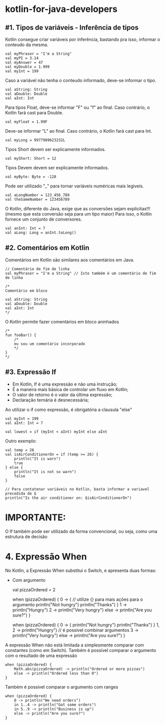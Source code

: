 # kotlin-for-java-developers

## #1. Tipos de variáveis - Inferência de tipos

Kotlin consegue criar variáveis por inferência, bastando pra isso, informar o conteudo da mesma.
    
    val myPhraser = "I'm a String"
    val myPI = 3.14
    val myAnswer = 47
    val myDouble = 1.999
    val myInt = 199

Caso a variável não tenha o conteudo informado, deve-se informar o tipo.

    val aString: String
    val aDouble: Double
    val aInt: Int

Para tipos Float, deve-se informar "F" ou "f" ao final. Caso contrário, o Kotlin fará cast para Double.
    
    val myFloat = 1.99F

Deve-se informar "L" ao final. Caso contrário, o Kotlin fará cast para Int.

    val myLong = 9977989623232L

Tipos Short devem ser explicamente informados.

    val myShort: Short = 12

Tipos Devem devem ser explicamente informados.

    val myByte: Byte = -128

Pode ser utilizado "_" para tornar variáveis numéricas mais legiveis.

    val aLongNumber = 123_456_789
    val theSameNumber = 123456789

O Kotlin, diferente do Java, exige que as conversões sejam explicitas!!! (mesmo que esta conversão seja para um tipo maior) Para isso, o Kotlin fornece um conjunto de conversores.

    val anInt: Int = 7
    val aLong: Long = anInt.toLong()


## #2. Comentários em Kotlin 

Comentários em Kotlin são similares aos comentários em Java.
        
    // Comentário de fim de linha
    val myPhraser = "I'm a String" // Isto também é um comentário de fim de linha

    /*
    Comentário em bloco
        
    val aString: String
    val aDouble: Double
    val aInt: Int
    */

O Kotlin permite fazer comentários em bloco aninhados

    /*
    fun fooBar() {
        /*
        eu sou um comentário incorporado
        */
    }
    */

## #3. Expressão If

- Em Kotlin, If é uma expressão e não uma instrução;
- É a maneira mais básica de controlar um fluxo em Kotlin;
- O valor de retorno é o valor da última expressão;
- Declaração ternária é desnecessária;

Ao utilizar o if como expressão, é obrigatória a clausula "else"

    val myInt = 199
    val aInt: Int = 7

    val lowest = if (myInt < aInt) myInt else aInt

Outro exemplo:

    val temp = 26
    val isAirConditionerOn = if (temp >= 26) {
        println("It is warn")
        true
    } else {
        println("It is not so warn")
        false
    }

    // Para contatenar variáveis no Kotlin, basta informar a variavel precedida de $
    println("Is the air conditioner on: $isAirConditionerOn")

# IMPORTANTE:
O If também pode ser utilizado da forma convencional, ou seja, como uma estrutura de decisão

# 4. Expressão When

No Kotlin, a Expressão When substitui o Switch, e apresenta duas formas:

- Com argumento


    val pizzaOrdered = 2

    when (pizzaOrdered) {
        0 -> {  // utilize {} para mais ações para o argumento
            println("Not hungry")
            println("Thanks")
        }
        1 -> println("Hungry")
        2 -> println("Very hungry")
        else -> println("Are you sure?")
    }

    when (pizzaOrdered) {
        0 -> {
            println("Not hungry")
            println("Thanks")
        }
        1, 2 -> println("Hungry")   // é possível combinar argumentos
        3 -> println("Very hungry")
        else -> println("Are you sure?")
    }

A expressão When não está limitada a simplesmente comparar com constantes (como em Switch).
Também é possível comparar o argumento com o resultado de uma expressão

    when (pizzaOrdered) {
        Math.abs(pizzaOrdered) -> println("Ordered or more pizzas")
        else -> println("Ordered less than 0")
    }

Também é possível comparar o argumento com ranges

    when (pizzaOrdered) {
        0 -> println("We need orders")
        in 1..4 -> println("Got some orders")
        in 5..9 -> println("Business is up")
        else -> println("Are you sure?")
    }

